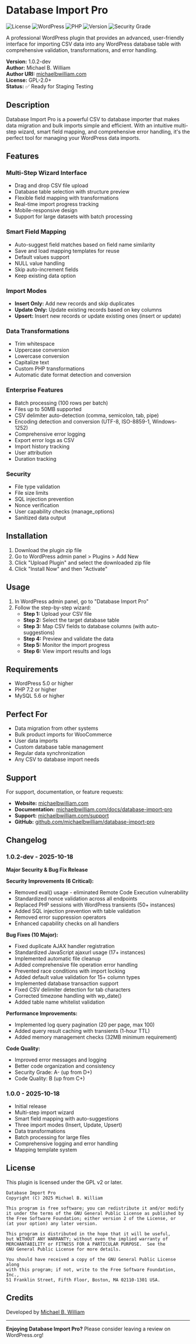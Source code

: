 # Database Import Pro

![License](https://img.shields.io/badge/license-GPL--2.0%2B-blue.svg)
![WordPress](https://img.shields.io/badge/wordpress-5.0%2B-blue.svg)
![PHP](https://img.shields.io/badge/php-7.2%2B-blue.svg)
![Version](https://img.shields.io/badge/version-1.0.2--dev-orange.svg)
![Security Grade](https://img.shields.io/badge/security-A--minus-brightgreen.svg)

A professional WordPress plugin that provides an advanced, user-friendly interface for importing CSV data into any WordPress database table with comprehensive validation, transformations, and error handling.

**Version:** 1.0.2-dev  
**Author:** Michael B. William  
**Author URI:** [michaelbwilliam.com](https://michaelbwilliam.com)  
**License:** GPL-2.0+  
**Status:** ✅ Ready for Staging Testing

## Description

Database Import Pro is a powerful CSV to database importer that makes data migration and bulk imports simple and efficient. With an intuitive multi-step wizard, smart field mapping, and comprehensive error handling, it's the perfect tool for managing your WordPress data imports.

## Features

### Multi-Step Wizard Interface
- Drag and drop CSV file upload
- Database table selection with structure preview
- Flexible field mapping with transformations
- Real-time import progress tracking
- Mobile-responsive design
- Support for large datasets with batch processing

### Smart Field Mapping
- Auto-suggest field matches based on field name similarity
- Save and load mapping templates for reuse
- Default values support
- NULL value handling
- Skip auto-increment fields
- Keep existing data option

### Import Modes
- **Insert Only:** Add new records and skip duplicates
- **Update Only:** Update existing records based on key columns
- **Upsert:** Insert new records or update existing ones (insert or update)

### Data Transformations
- Trim whitespace
- Uppercase conversion
- Lowercase conversion
- Capitalize text
- Custom PHP transformations
- Automatic date format detection and conversion

### Enterprise Features
- Batch processing (100 rows per batch)
- Files up to 50MB supported
- CSV delimiter auto-detection (comma, semicolon, tab, pipe)
- Encoding detection and conversion (UTF-8, ISO-8859-1, Windows-1252)
- Comprehensive error logging
- Export error logs as CSV
- Import history tracking
- User attribution
- Duration tracking

### Security
- File type validation
- File size limits
- SQL injection prevention
- Nonce verification
- User capability checks (manage_options)
- Sanitized data output

## Installation

1. Download the plugin zip file
2. Go to WordPress admin panel > Plugins > Add New
3. Click "Upload Plugin" and select the downloaded zip file
4. Click "Install Now" and then "Activate"

## Usage

1. In WordPress admin panel, go to "Database Import Pro"
2. Follow the step-by-step wizard:
   - **Step 1:** Upload your CSV file
   - **Step 2:** Select the target database table
   - **Step 3:** Map CSV fields to database columns (with auto-suggestions)
   - **Step 4:** Preview and validate the data
   - **Step 5:** Monitor the import progress
   - **Step 6:** View import results and logs

## Requirements

- WordPress 5.0 or higher
- PHP 7.2 or higher
- MySQL 5.6 or higher

## Perfect For

- Data migration from other systems
- Bulk product imports for WooCommerce
- User data imports
- Custom database table management
- Regular data synchronization
- Any CSV to database import needs

## Support

For support, documentation, or feature requests:

- **Website:** [michaelbwilliam.com](https://michaelbwilliam.com)
- **Documentation:** [michaelbwilliam.com/docs/database-import-pro](https://michaelbwilliam.com/docs/database-import-pro)
- **Support:** [michaelbwilliam.com/support](https://michaelbwilliam.com/support)
- **GitHub:** [github.com/michaelbwilliam/database-import-pro](https://github.com/michaelbwilliam/database-import-pro)

## Changelog

### 1.0.2-dev - 2025-10-18
**Major Security & Bug Fix Release**

**Security Improvements (6 Critical):**
* Removed eval() usage - eliminated Remote Code Execution vulnerability
* Standardized nonce validation across all endpoints
* Replaced PHP sessions with WordPress transients (50+ instances)
* Added SQL injection prevention with table validation
* Removed error suppression operators
* Enhanced capability checks on all handlers

**Bug Fixes (10 Major):**
* Fixed duplicate AJAX handler registration
* Standardized JavaScript ajaxurl usage (17+ instances)
* Implemented automatic file cleanup
* Added comprehensive file operation error handling
* Prevented race conditions with import locking
* Added default value validation for 15+ column types
* Implemented database transaction support
* Fixed CSV delimiter detection for tab characters
* Corrected timezone handling with wp_date()
* Added table name whitelist validation

**Performance Improvements:**
* Implemented log query pagination (20 per page, max 100)
* Added query result caching with transients (1-hour TTL)
* Added memory management checks (32MB minimum requirement)

**Code Quality:**
* Improved error messages and logging
* Better code organization and consistency
* Security Grade: A- (up from D+)
* Code Quality: B (up from C+)

### 1.0.0 - 2025-10-18
* Initial release
* Multi-step import wizard
* Smart field mapping with auto-suggestions
* Three import modes (Insert, Update, Upsert)
* Data transformations
* Batch processing for large files
* Comprehensive logging and error handling
* Mapping template system

## License

This plugin is licensed under the GPL v2 or later.

```
Database Import Pro
Copyright (C) 2025 Michael B. William

This program is free software; you can redistribute it and/or modify
it under the terms of the GNU General Public License as published by
the Free Software Foundation; either version 2 of the License, or
(at your option) any later version.

This program is distributed in the hope that it will be useful,
but WITHOUT ANY WARRANTY; without even the implied warranty of
MERCHANTABILITY or FITNESS FOR A PARTICULAR PURPOSE.  See the
GNU General Public License for more details.

You should have received a copy of the GNU General Public License along
with this program; if not, write to the Free Software Foundation, Inc.,
51 Franklin Street, Fifth Floor, Boston, MA 02110-1301 USA.
```

## Credits

Developed by [Michael B. William](https://michaelbwilliam.com)

---

**Enjoying Database Import Pro?** Please consider leaving a review on WordPress.org!
 